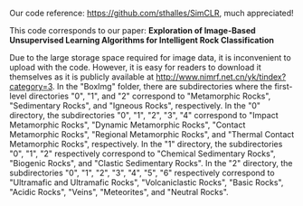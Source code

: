 Our code reference: https://github.com/sthalles/SimCLR, much appreciated!

This code corresponds to our paper: **Exploration of Image-Based Unsupervised Learning Algorithms for Intelligent Rock Classification**

Due to the large storage space required for image data, it is inconvenient to upload with the code. However, it is easy for readers to download it themselves as it is publicly available at http://www.nimrf.net.cn/yk/tindex?category=3. In the "BoxImg" folder, there are subdirectories where the first-level directories "0", "1", and "2" correspond to "Metamorphic Rocks", "Sedimentary Rocks", and "Igneous Rocks", respectively. In the "0" directory, the subdirectories "0", "1", "2", "3", "4" correspond to "Impact Metamorphic Rocks", "Dynamic Metamorphic Rocks", "Contact Metamorphic Rocks", "Regional Metamorphic Rocks", and "Thermal Contact Metamorphic Rocks", respectively. In the "1" directory, the subdirectories "0", "1", "2" respectively correspond to "Chemical Sedimentary Rocks", "Biogenic Rocks", and "Clastic Sedimentary Rocks". In the "2" directory, the subdirectories "0", "1", "2", "3", "4", "5", "6" respectively correspond to "Ultramafic and Ultramafic Rocks", "Volcaniclastic Rocks", "Basic Rocks", "Acidic Rocks", "Veins", "Meteorites", and "Neutral Rocks".